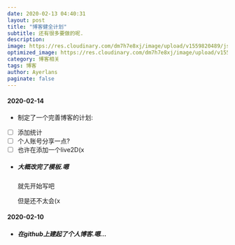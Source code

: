 ```yaml
---
date: 2020-02-13 04:40:31
layout: post
title: "博客健全计划"
subtitle: 还有很多要做的呢.
description:
image: https://res.cloudinary.com/dm7h7e8xj/image/upload/v1559820489/js-code_n83m7a.jpg
optimized_image: https://res.cloudinary.com/dm7h7e8xj/image/upload/v1559820489/js-code_n83m7a.jpg
category: 博客相关
tags: 博客
author: Ayerlans
paginate: false
---
```


#### 2020-02-14

- 制定了一个完善博客的计划:

- [ ] 添加统计
- [ ] 个人账号分享一点?
- [ ] 也许在添加一个live2D(x

- ##### 大概改完了模板.嗯

  就先开始写吧

  但是还不太会(x

#### 2020-02-10

- ##### 在github上建起了个人博客.嗯...

  

  

  ##### 